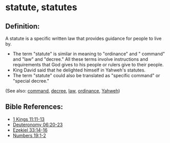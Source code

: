 # statute, statutes #

## Definition: ##

A statute is a specific written law that provides guidance for people to live by.

* The term "statute" is similar in meaning to "ordinance" and " command" and "law" and "decree." All these terms involve instructions and requirements that God gives to his people or rulers give to their people.
* King David said that he delighted himself in Yahweh's statutes.
* The term "statute" could also be translated as "specific command" or "special decree."

(See also: [command](../other/command.md), [decree](../other/decree.md), [law](../kt/lawofmoses.md), [ordinance](../other/ordinance.md), [Yahweh](../kt/yahweh.md))

## Bible References: ##

* [1 Kings 11:11-13](en/tn/1ki/help/11/11)
* [Deuteronomy 06:20-23](en/tn/deu/help/06/20)
* [Ezekiel 33:14-16](en/tn/ezk/help/33/14)
* [Numbers 19:1-2](en/tn/num/help/19/01)